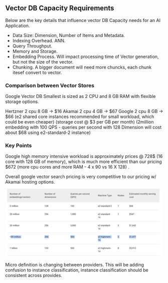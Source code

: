 ## Vector DB Capacity Requirements

Below are the key details that influence vector DB Capacity needs for an AI Application.

- Data Size: Dimension, Number of Items and Metadata.
- Indexing Overhead. ANN.
- Query Throughput.
- Memory and Storage.
- Embedding Process. Will impact processing time of Vector generation, but not the size of the vector.
- Chunking. A bigger document will need more chuncks, each chunk itesef convert to vector.



### Comparison between Vector Stores

Google Vector DB Smallest is sized as 2 CPU and 8 GB RAM with flexible storage options.

Hertzner 2 cpu	8 GB -> $16
Akamai   2 cpu  4 GB -> $67
Google   2 cpu  8 GB -> $66 
(e2 shared core instances recommended for small workload, which could be even cheaper)
(storage cost @ $3 per GB per month)
(2million embedding with 100 QPS - queries per second with 128 Dimension will cost about $68 using e2-standard-2 instance)


### Key Points

Google high memory intensive workload is approximately prices @ 728$ (16 core with 128 GB of memory), which is much more efficient than our pricing $672 (more cpu cores and more RAM - 4 x 90 vs 16 X 128) .

Overall google vector search pricing is very competitive to our pricing w/ Akamai hosting options.

![google pricing](google_vector_pricing.png)


Micro definition is changing between providers. This will be adding confusion to instance classification, instance classification should be consistent across provides.

